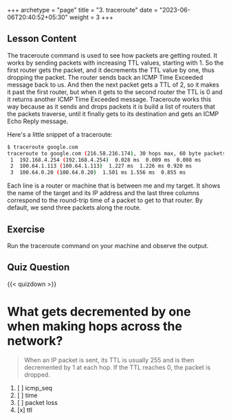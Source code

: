 +++
archetype = "page"
title = "3. traceroute"
date = "2023-06-06T20:40:52+05:30"
weight = 3
+++

## Lesson Content

The traceroute command is used to see how packets are getting routed. It works by sending packets with increasing TTL values, starting with 1. So the first router gets the packet, and it decrements the TTL value by one, thus dropping the packet. The router sends back an ICMP Time Exceeded message back to us. And then the next packet gets a TTL of 2, so it makes it past the first router, but when it gets to the second router the TTL is 0 and it returns another ICMP Time Exceeded message. Traceroute works this way because as it sends and drops packets it is build a list of routers that the packets traverse, until it finally gets to its destination and gets an ICMP Echo Reply message. 

Here's a little snippet of a traceroute: 


```bash
$ traceroute google.com                                                                          
traceroute to google.com (216.58.216.174), 30 hops max, 60 byte packets                          
 1  192.168.4.254 (192.168.4.254)  0.028 ms  0.009 ms  0.008 ms                                  
 2  100.64.1.113 (100.64.1.113)  1.227 ms  1.226 ms 0.920 ms
 3  100.64.0.20 (100.64.0.20)  1.501 ms 1.556 ms  0.855 ms                                                                        
```


Each line is a router or machine that is between me and my target. It shows the name of the target and its IP address and the last three columns correspond to the round-trip time of a packet to get to that router. By default, we send three packets along the route.

## Exercise

Run the traceroute command on your machine and observe the output.

## Quiz Question

{{< quizdown >}}

# What gets decremented by one when making hops across the network?

> When an IP packet is sent, its TTL is usually 255 and is then decremented by 1 at each hop. If the TTL reaches 0, the packet is dropped.

1. [ ] icmp_seq
2. [ ] time
3. [ ] packet loss
4. [x] ttl
